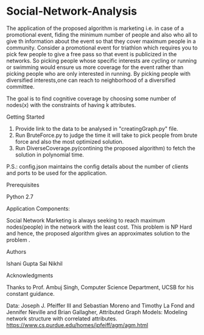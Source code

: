 # Social-Network-Analysis


The application of the proposed algorithm is marketing i.e. in case of a promotional event, fiding the minimum number of people and also who all to give th information about the event so that they cover maximum people in a community. 
Consider a promotional event for triathlon which requires you to pick few people to give a free pass so that event is publicized in the networks. So picking people whose specific interests are cycling or running or swimming would ensure us more coverage for the event rather than picking people who are only interested in running. By picking people with diversified interests,one can reach to neighborhood of a diversified committee.

The goal is to find cognitive coverage by choosing some number of nodes(x) with the constraints of having k attributes.

Getting Started

1. Provide link to the data to be analysed in "creatingGraph.py" file.
2. Run BruteForce.py to judge the time it will take to pick people from brute force and also the most optimized solution.
3. Run DiverseCoverage.py(contining the proposed algorithm) to fetch the solution in polynomial time.

P.S.: config.json maintains the config details about the number of clients and ports to be used for the application.


Prerequisites

Python 2.7

Application Components:

Social Network Marketing is always seeking to reach maximum nodes(people) in the network with the least cost. This problem is NP Hard and hence, the proposed algorithm gives an approximates solution to the problem .


Authors

Ishani Gupta
Sai Nikhil 



Acknowledgments

Thanks to Prof. Ambuj Singh, Computer Science Department, UCSB for his constant guidance.

Data:
Joseph J. Pfeiffer III and Sebastian Moreno and Timothy La Fond and Jennifer Neville and Brian Gallagher, Attributed Graph Models: Modeling network structure with correlated attributes.
https://www.cs.purdue.edu/homes/jpfeiff/agm/agm.html

